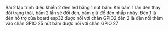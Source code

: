 Bài 2 lập trình điều khiển 2 đèn led bằng 1 nút bấm: Khi bấm 1 lần đèn thay đổi trạng thái, bấm 2 lần sẽ đổi đèn, bấm giữ để đèn nhấp nháy. Đèn 1 là đèn hỗ trợ của board esp32 được nối với chân GPIO2 đèn 2 là đèn nối thêm vào chân GPIO 25 nút bấm được nối với chân GPIO 27
